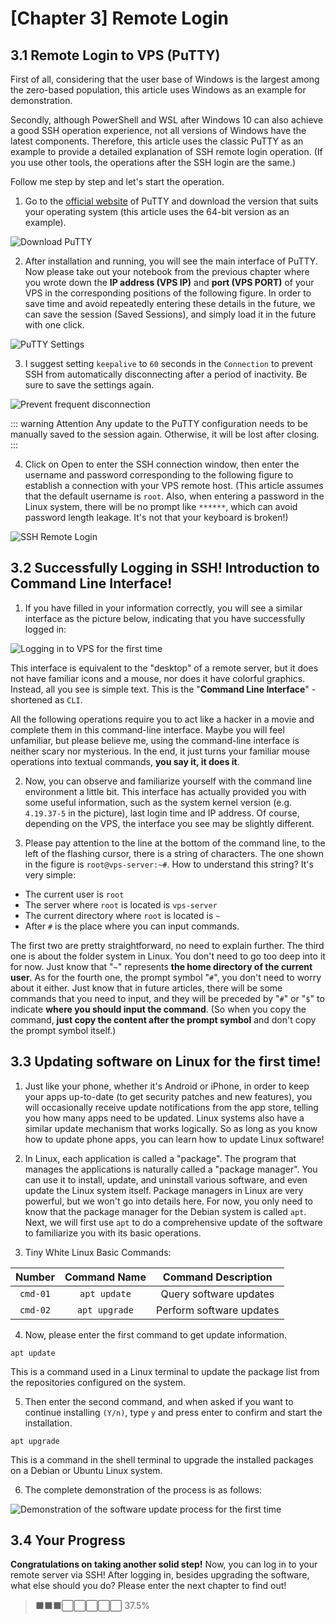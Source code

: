 # [Chapter 3] Remote Login

## 3.1 Remote Login to VPS (PuTTY)

First of all, considering that the user base of Windows is the largest among the
zero-based population, this article uses Windows as an example for
demonstration.

Secondly, although PowerShell and WSL after Windows 10 can also achieve a good
SSH operation experience, not all versions of Windows have the latest
components. Therefore, this article uses the classic PuTTY as an example to
provide a detailed explanation of SSH remote login operation. (If you use other
tools, the operations after the SSH login are the same.)

Follow me step by step and let's start the operation.

1. Go to the
   [official website](https://www.chiark.greenend.org.uk/~sgtatham/putty/latest.html)
   of PuTTY and download the version that suits your operating system (this
   article uses the 64-bit version as an example).

![Download PuTTY](./ch03-img01-putty-download.png)

2. After installation and running, you will see the main interface of PuTTY. Now
   please take out your notebook from the previous chapter where you wrote down
   the **IP address (VPS IP)** and **port (VPS PORT)** of your VPS in the
   corresponding positions of the following figure. In order to save time and
   avoid repeatedly entering these details in the future, we can save the
   session (Saved Sessions), and simply load it in the future with one click.

![PuTTY Settings](./ch03-img02-putty-settings.png)

3. I suggest setting `keepalive` to `60` seconds in the `Connection` to prevent
   SSH from automatically disconnecting after a period of inactivity. Be sure to
   save the settings again.

![Prevent frequent disconnection](./ch03-img03-putty-keepalive.png)

::: warning Attention Any update to the PuTTY configuration needs to be manually
saved to the session again. Otherwise, it will be lost after closing. :::

4. Click on Open to enter the SSH connection window, then enter the username and
   password corresponding to the following figure to establish a connection with
   your VPS remote host. (This article assumes that the default username is
   `root`. Also, when entering a password in the Linux system, there will be no
   prompt like `******`, which can avoid password length leakage. It's not that
   your keyboard is broken!)

![SSH Remote Login](./ch03-img04-ssh-login.png)

## 3.2 Successfully Logging in SSH! Introduction to Command Line Interface!

1. If you have filled in your information correctly, you will see a similar
   interface as the picture below, indicating that you have successfully logged
   in:

![Logging in to VPS for the first time](./ch03-img05-ssh-login-success.png)

This interface is equivalent to the "desktop" of a remote server, but it does
not have familiar icons and a mouse, nor does it have colorful graphics.
Instead, all you see is simple text. This is the "**Command Line Interface**" -
shortened as `CLI`.

All the following operations require you to act like a hacker in a movie and
complete them in this command-line interface. Maybe you will feel unfamiliar,
but please believe me, using the command-line interface is neither scary nor
mysterious. In the end, it just turns your familiar mouse operations into
textual commands, **you say it, it does it**.

2. Now, you can observe and familiarize yourself with the command line
   environment a little bit. This interface has actually provided you with some
   useful information, such as the system kernel version (e.g. `4.19.37-5` in
   the picture), last login time and IP address. Of course, depending on the
   VPS, the interface you see may be slightly different.

3. Please pay attention to the line at the bottom of the command line, to the
   left of the flashing cursor, there is a string of characters. The one shown
   in the figure is `root@vps-server:~#`. How to understand this string? It's
   very simple:

- The current user is `root`
- The server where `root` is located is `vps-server`
- The current directory where `root` is located is `~`
- After `#` is the place where you can input commands.

The first two are pretty straightforward, no need to explain further. The third
one is about the folder system in Linux. You don't need to go too deep into it
for now. Just know that "`~`" represents **the home directory of the current
user**. As for the fourth one, the prompt symbol "`#`", you don't need to worry
about it either. Just know that in future articles, there will be some commands
that you need to input, and they will be preceded by "`#`" or "`$`" to indicate
**where you should input the command**. (So when you copy the command, **just
copy the content after the prompt symbol** and don't copy the prompt symbol
itself.)

## 3.3 Updating software on Linux for the first time!

1. Just like your phone, whether it's Android or iPhone, in order to keep your
   apps up-to-date (to get security patches and new features), you will
   occasionally receive update notifications from the app store, telling you how
   many apps need to be updated. Linux systems also have a similar update
   mechanism that works logically. So as long as you know how to update phone
   apps, you can learn how to update Linux software!

2. In Linux, each application is called a "package". The program that manages
   the applications is naturally called a "package manager". You can use it to
   install, update, and uninstall various software, and even update the Linux
   system itself. Package managers in Linux are very powerful, but we won't go
   into details here. For now, you only need to know that the package manager
   for the Debian system is called `apt`. Next, we will first use `apt` to do a
   comprehensive update of the software to familiarize you with its basic
   operations.

3. Tiny White Linux Basic Commands:

|  Number  | Command Name  |   Command Description    |
| :------: | :-----------: | :----------------------: |
| `cmd-01` | `apt update`  |  Query software updates  |
| `cmd-02` | `apt upgrade` | Perform software updates |

4. Now, please enter the first command to get update information.

```shell
apt update
```

This is a command used in a Linux terminal to update the package list from the
repositories configured on the system.

5. Then enter the second command, and when asked if you want to continue
   installing `(Y/n)`, type `y` and press enter to confirm and start the
   installation.

```shell
apt upgrade
```

This is a command in the shell terminal to upgrade the installed packages on a
Debian or Ubuntu Linux system.

6. The complete demonstration of the process is as follows:

![Demonstration of the software update process for the first time](./ch03-img06-apt-upgrade-full.gif)

## 3.4 Your Progress

**Congratulations on taking another solid step!** Now, you can log in to your
remote server via SSH! After logging in, besides upgrading the software, what
else should you do? Please enter the next chapter to find out!

> ⬛⬛⬛⬜⬜⬜⬜⬜ 37.5%
